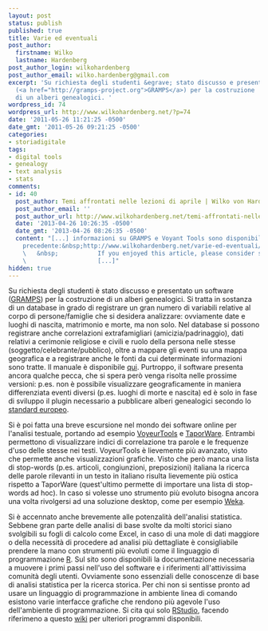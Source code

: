 ```yaml
---
layout: post
status: publish
published: true
title: Varie ed eventuali
post_author:
  firstname: Wilko
  lastname: Hardenberg
post_author_login: wilkohardenberg
post_author_email: wilko.hardenberg@gmail.com
excerpt: 'Su richiesta degli studenti &egrave; stato discusso e presentato un software
  (<a href="http://gramps-project.org">GRAMPS</a>) per la costruzione
  di un alberi genealogici. '
wordpress_id: 74
wordpress_url: http://www.wilkohardenberg.net/?p=74
date: '2011-05-26 11:21:25 -0500'
date_gmt: '2011-05-26 09:21:25 -0500'
categories:
- storiadigitale
tags:
- digital tools
- genealogy
- text analysis
- stats
comments:
- id: 40
  post_author: Temi affrontati nelle lezioni di aprile | Wilko von Hardenberg
  post_author_email: ''
  post_author_url: http://www.wilkohardenberg.net/temi-affrontati-nelle-lezioni-di-aprile/
  date: '2013-04-26 10:26:35 -0500'
  date_gmt: '2013-04-26 08:26:35 -0500'
  content: "[...] informazioni su GRAMPS e Voyant Tools sono disponibili in un post
    precedente:&nbsp;http://www.wilkohardenberg.net/varie-ed-eventuali/
    \   &nbsp;           If you enjoyed this article, please consider sharing it!
    \                    [...]"
hidden: true
---
```

<p>Su richiesta degli studenti &egrave; stato discusso e presentato un software (<a href="http://gramps-project.org">GRAMPS</a>) per la costruzione di un alberi genealogici. <a id="more"></a><a id="more-74"></a> Si tratta in sostanza di un database in grado di registrare un gran numero di variabili relative al corpo di persone/famiglie che si desidera analizzare: ovviamente date e luoghi di nascita, matrimonio e morte, ma non solo. Nel database si possono registrare anche correlazioni extrafamigliari (amicizia/padrinaggio), dati relativi a cerimonie religiose e civili e ruolo della persona nelle stesse (soggetto/celebrante/pubblico), oltre a mappare gli eventi su una mappa geografica e a registrare anche le fonti da cui determinate informazioni sono tratte. Il manuale &egrave; disponibile <a href="http://www.gramps-project.org/wiki/index.php?title=Gramps_3.3_Wiki_Manual">qui</a>. Purtroppo, il software presenta ancora qualche pecca, che si spera per&ograve; venga risolta nelle prossime versioni: p.es. non &egrave; possibile visualizzare geograficamente in maniera differenziata eventi diversi (p.es. luoghi di morte e nascita) ed &egrave; solo in fase di sviluppo il plugin necessario a pubblicare alberi genealogici secondo lo <a href="http://gramps-project.org/wiki/index.php?title=DescendantsLines">standard europeo</a>. </p>
<p>Si &egrave; poi fatta una breve escursione nel mondo dei software online per l'analisi testuale, portando ad esempio <a href="http://voyeurtools.org">VoyeurTools</a> e <a href="http://taporware.ualberta.ca/">TaporWare</a>. Entrambi permettono di visualizzare indici di correlazione tra parole e le frequenze d'uso delle stesse nei testi. VoyeurTools &egrave; lievemente pi&ugrave; avanzato, visto che permette anche visualizzazioni grafiche. Visto che per&ograve; manca una lista di stop-words (p.es. articoli, congiunzioni, preposizioni) italiana la ricerca delle parole rilevanti in un testo in italiano risulta lievemente pi&ugrave; ostica rispetto a TaporWare (quest'ultimo permette di importare una lista di stop-words ad hoc). In caso si volesse uno strumento pi&ugrave; evoluto bisogna ancora una volta rivolgersi ad una soluzione desktop, come per esempio <a href="http://www.cs.waikato.ac.nz/ml/weka/">Weka</a>.</p>
<p>Si &egrave; accennato anche brevemente alle potenzalit&agrave; dell'analisi statistica. Sebbene gran parte delle analisi di base svolte da molti storici siano svolgibili su fogli di calcolo come Excel, in caso di una mole di dati maggiore o della necessit&agrave; di procedere ad analisi pi&ugrave; dettagliate &egrave; consigliabile prendere la mano con strumenti pi&ugrave; evoluti come il linguaggio di programmazione <a href="http://www.r-project.org/">R</a>. Sul sito sono disponibili la documentazione necessaria a muovere i primi passi nell'uso del software e i riferimenti all'attivissima comunit&agrave; degli utenti. Ovviamente sono essenziali delle conoscenze di base di analisi statistica per la ricerca storica. Per chi non si sentisse pronto ad usare un linguaggio di programmazione in ambiente linea di comando esistono varie interfacce grafiche che rendono pi&ugrave; agevole l'uso dell'ambiente di programmazione. Si cita qui solo <a href="http://www.rstudio.org/">RStudio</a>, facendo riferimeno a questo <a href="http://www.sciviews.org/_rgui/">wiki</a> per ulteriori programmi disponibili.</p>
